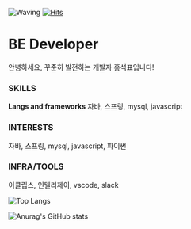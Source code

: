 ![Waving](https://capsule-render.vercel.app/api?type=waving&height=250&color=gradient&text=Hi,%20I'm%20Seokpyo&reversal=false&textBg=false&fontSize=80)
[![Hits](https://hits.seeyoufarm.com/api/count/incr/badge.svg?url=https%3A%2F%2Fgithub.com%2Fseokpyo%2Fhit-counter&count_bg=%2379C83D&title_bg=%23555555&icon=&icon_color=%23E7E7E7&title=hits&edge_flat=true)](https://hits.seeyoufarm.com)

# BE Developer
안녕하세요, 꾸준히 발전하는 개발자 홍석표입니다!

### SKILLS
**Langs and frameworks**
자바, 스프링, mysql, javascript

### INTERESTS
자바, 스프링, mysql, javascript, 파이썬

### INFRA/TOOLS
이클립스, 인텔리제이, vscode, slack

![Top Langs](https://github-readme-stats.vercel.app/api/top-langs/?username=anuraghazra&layout=compact)

![Anurag's GitHub stats](https://github-readme-stats.vercel.app/api?username=seokpyo&show_icons=true&theme=radical)
